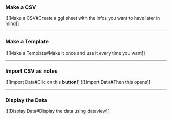### Make a CSV
![[Make a CSV#Create a ggl sheet with the infos you want to have later in mind]]

---
### Make a Template
![[Make a Template#Make it once and use it every time you want]]

---
### Import CSV as notes
![[Import Data#Clic on this **button**]]
![[Import Data#Then this opens]]

---
### Display the Data
![[Display Data#Display the data using dataview]]
